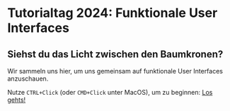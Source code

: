 # Tutorialtag 2024: Funktionale User Interfaces

## Siehst du das Licht zwischen den Baumkronen?

Wir sammeln uns hier, um uns gemeinsam auf funktionale User Interfaces anzuschauen.

Nutze `CTRL+Click` (oder `CMD+Click` unter MacOS), um zu beginnen: [Los gehts!](index.html)
